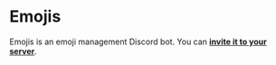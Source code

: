 # Emojis
Emojis is an emoji management Discord bot. You can **[invite it to your server](https://discord.com/oauth2/authorize?client_id=749301838859337799&permissions=1946545248&scope=bot)**.
